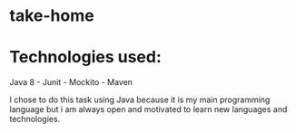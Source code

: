 # take-home

# Technologies used: 
  Java 8 - Junit - Mockito - Maven
  
  I chose to do this task using Java because it is my main programming language but 
  i am always open and motivated to learn new languages and technologies.
